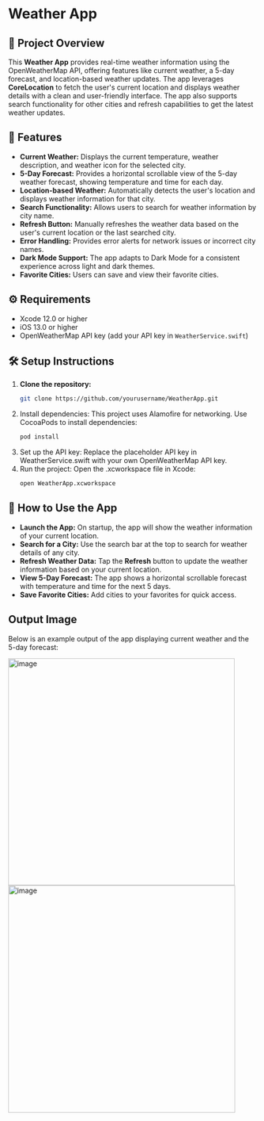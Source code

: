 # Weather App

## 📜 Project Overview
This **Weather App** provides real-time weather information using the OpenWeatherMap API, offering features like current weather, a 5-day forecast, and location-based weather updates. The app leverages **CoreLocation** to fetch the user's current location and displays weather details with a clean and user-friendly interface. The app also supports search functionality for other cities and refresh capabilities to get the latest weather updates.


## 🌟 Features
- **Current Weather:** Displays the current temperature, weather description, and weather icon for the selected city.
- **5-Day Forecast:** Provides a horizontal scrollable view of the 5-day weather forecast, showing temperature and time for each day.
- **Location-based Weather:** Automatically detects the user's location and displays weather information for that city.
- **Search Functionality:** Allows users to search for weather information by city name.
- **Refresh Button:** Manually refreshes the weather data based on the user's current location or the last searched city.
- **Error Handling:** Provides error alerts for network issues or incorrect city names.
- **Dark Mode Support:** The app adapts to Dark Mode for a consistent experience across light and dark themes.
- **Favorite Cities:** Users can save and view their favorite cities.


## ⚙️ Requirements
- Xcode 12.0 or higher
- iOS 13.0 or higher
- OpenWeatherMap API key (add your API key in `WeatherService.swift`)


## 🛠️ Setup Instructions

1. **Clone the repository:**
   ```bash
   git clone https://github.com/yourusername/WeatherApp.git
2. Install dependencies: This project uses Alamofire for networking. Use CocoaPods to install dependencies:
   ```bash
   pod install
3. Set up the API key: Replace the placeholder API key in WeatherService.swift with your own OpenWeatherMap API key.
4. Run the project: Open the .xcworkspace file in Xcode:
   ```bash
   open WeatherApp.xcworkspace


## 📱 How to Use the App

- **Launch the App:** On startup, the app will show the weather information of your current location.
- **Search for a City:** Use the search bar at the top to search for weather details of any city.
- **Refresh Weather Data:** Tap the **Refresh** button to update the weather information based on your current location.
- **View 5-Day Forecast:** The app shows a horizontal scrollable forecast with temperature and time for the next 5 days.
- **Save Favorite Cities:** Add cities to your favorites for quick access.



## Output Image
Below is an example output of the app displaying current weather and the 5-day forecast:

<img width="458" alt="image" src="https://github.com/user-attachments/assets/c70851dc-fb2b-47cf-8389-f27f0990668f" />
<img width="459" alt="image" src="https://github.com/user-attachments/assets/a71fd78f-5ea9-4361-bb00-8fa66079c5ed" />

